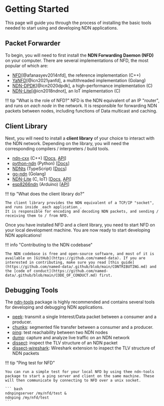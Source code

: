 # Getting Started

This page will guide you through the process of installing the basic tools needed to start using and developing NDN applications.

## Packet Forwarder

To begin, you will need to first install the **NDN Forwarding Daemon (NFD)** on your computer.
There are several implementations of NFD, the most popular of which are:

  * [NFD](https://docs.named-data.net/NFD/current/INSTALL.html)[@afanasyev2014nfd], the reference implementation (C++)
  * [YaNFD](https://github.com/named-data/yanfd)[@icn2021yanfd], a multithreaded implementation (Golang)
  * [NDN-DPDK](https://github.com/usnistgov/ndn-dpdk)[@icn2020dpdk], a high-performance implementation (C)
  * [NDN-Lite](https://github.com/named-data-iot/ndn-lite)[@icn2018ndnot], an IoT implementation (C)

!!! tip "What is the role of NFD?"
    NFD is the NDN equivalent of an IP "router", and runs on _each node_ in the network.
    It is responsible for forwarding NDN packets between nodes, including functions of Data multicast and caching.

## Client Library

Next, you will need to install a **client library** of your choice to interact with the NDN network.
Depending on the library, you will need the corresponding compilers / interpreters / build tools.

  * [ndn-cxx](https://github.com/named-data/ndn-cxx) (C++) [[Docs](https://docs.named-data.net/ndn-cxx/current/INSTALL.html), [API](https://docs.named-data.net/ndn-cxx/current/doxygen/annotated.html)]
  * [python-ndn](https://github.com/named-data/python-ndn) (Python) [[Docs](https://python-ndn.readthedocs.io/en/latest/)]
  * [NDNts](https://github.com/yoursunny/NDNts) (TypeScript) [[Docs](https://yoursunny.com/p/NDNts/)]
  * [go-ndn](https://github.com/zjkmxy/go-ndn) (Golang)
  * [NDN-Lite](https://github.com/named-data-iot/ndn-lite) (C, IoT) [[Docs](https://github.com/named-data-iot/ndn-lite/wiki), [API](https://zjkmxy.github.io/ndn-lite-docs/index.html)]
  * [esp8266ndn](https://github.com/yoursunny/esp8266ndn) (Arduino) [[API](https://esp8266ndn.ndn.today/)]

!!! tip "What does the client library do?"

    The client library provides the NDN equivalent of a TCP/IP "socket", and runs inside _each application_.
    It is responsible for encoding and decoding NDN packets, and sending / receiving them to / from NFD.

Once you have installed NFD and a client library, you need to start NFD on your local development machine.
You are now ready to start developing NDN applications!

!!! info "Contributing to the NDN codebase"

    The NDN codebase is free and open-source software, and most of it is available on [GitHub](https://github.com/named-data). If you are interested in contributing, make sure you read [this guide](https://github.com/named-data/.github/blob/main/CONTRIBUTING.md) and the [code of conduct](https://github.com/named-data/.github/blob/main/CODE_OF_CONDUCT.md) first.

## Debugging Tools

The [ndn-tools](https://github.com/named-data/ndn-tools) package is highly recommended and contains several tools for developing and debugging NDN applications.

  * [peek](https://github.com/named-data/ndn-tools/tree/master/tools/peek): transmit a single Interest/Data packet between a consumer and a producer.
  * [chunks](https://github.com/named-data/ndn-tools/tree/master/tools/chunks): segmented file transfer between a consumer and a producer.
  * [ping](https://github.com/named-data/ndn-tools/tree/master/tools/ping): test reachability between two NDN nodes
  * [dump](https://github.com/named-data/ndn-tools/tree/master/tools/dump): capture and analyze live traffic on an NDN network
  * [dissect](https://github.com/named-data/ndn-tools/tree/master/tools/dissect): inspect the TLV structure of an NDN packet
  * [dissect-wireshark](https://github.com/named-data/ndn-tools/tree/master/tools/dissect-wireshark): Wireshark extension to inspect the TLV structure of NDN packets

!!! tip "Ping test for NFD"

    You can run a simple test for your local NFD by using thee ndn-tools package to start a ping server and client on the same machine. These will then communicate by connecting to NFD over a unix socket.

    ``` bash
    ndnpingserver /my/nfd/test &
    ndnping /my/nfd/test
    ```
